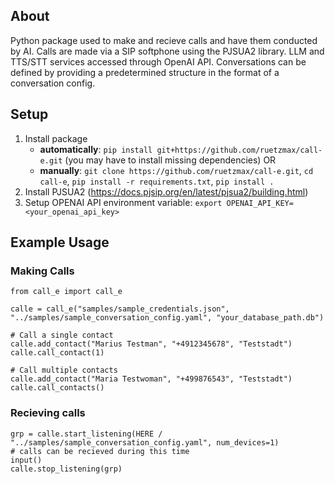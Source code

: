 ## About
Python package used to make and recieve calls and have them conducted by AI. 
Calls are made via a SIP softphone using the PJSUA2 library. LLM and TTS/STT services accessed through OpenAI API. 
Conversations can be defined by providing a predetermined structure in the format of a conversation config.

## Setup
1. Install package 
    - **automatically**: `pip install git+https://github.com/ruetzmax/call-e.git` (you may have to install missing dependencies) OR
    - **manually**: `git clone https://github.com/ruetzmax/call-e.git`, `cd call-e`, `pip install -r requirements.txt`, `pip install .`
2. Install PJSUA2 (https://docs.pjsip.org/en/latest/pjsua2/building.html) 
3. Setup OPENAI API environment variable: `export OPENAI_API_KEY=<your_openai_api_key>`      

## Example Usage
### Making Calls

    from call_e import call_e

    calle = call_e("samples/sample_credentials.json", "../samples/sample_conversation_config.yaml", "your_database_path.db")

    # Call a single contact
    calle.add_contact("Marius Testman", "+4912345678", "Teststadt")
    calle.call_contact(1)

    # Call multiple contacts
    calle.add_contact("Maria Testwoman", "+499876543", "Teststadt")
    calle.call_contacts()

### Recieving calls
    grp = calle.start_listening(HERE / "../samples/sample_conversation_config.yaml", num_devices=1)
    # calls can be recieved during this time
    input()
    calle.stop_listening(grp)
